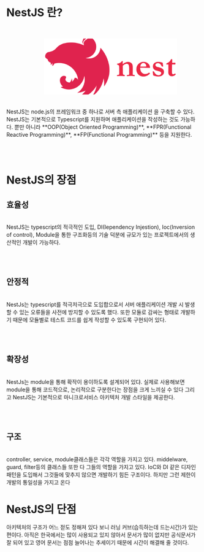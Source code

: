 # NestJS 란?
<br>
<dir align = "center"><img src = "nestjs.png" width = "75%" height = "50%"></dir>
<br>
NestJS는 node.js의 프레임워크 중 하나로 서버 측 애플리케이션 을 구축할 수 있다.
<br>
NestJS는 기본적으로 Typescript를 지원하며 애플리케이션을 작성하는 것도 가능하다.
뿐만 아니라 **OOP(Object Oriented Programming)**, **FPR(Functional Reactive Programming)**, **FP(Functional Programming)** 등을 지원한다.

<br><br>

# NestJS의 장점
## 효율성
<br>
NestJS는 typescript의 적극적인 도입, DI(Iependency Injestion), Ioc(Inversion of control), Module을 통한 구조화등의 기술 덕분에
규모가 있는 프로젝트에서의 생산적인 개발이 가능하다.

<br><br>

## 안정적
<br>
NestJs는 typescript를 적극저극으로 도입합으로서 서버 애플리케이션 개발 시 발생할 수 있는 오류들을 사전에 방지할 수 있도록 했다. 또한 모듈로 감싸는 형태로 개발하기 때문에 모듈별로 테스트 코드를 쉽게 작성할 수 있도록 구현되어 있다.

<br><br>

## 확장성
<br>
NestJs는 module을 통해 확작이 용이하도록 설계되어 있댜. 실제로 사용해보면 module을 통해 코드적으로, 논리적으로 구분한다는 장점을 크게 느끼실 수 있다
그리고 NestJS는 기본적으로 마니크로서비스 아키텍처 개발 스타일을 제공한다.

<br><br>

## 구조
<br>
controller, service, module클래스들은 각각 역할을 가지고 있다.
middelware, guard, filter등의 클래스들 또한 다 그들의 역할을 가지고 있다.
IoC와 DI 같은 디자인 패턴을 도입해서 그것들에 맞추지 않으면 개발하기 힘든 구조이다. 하지만 그런 제한이 개발의 통일성을 가지고 온다

# NestJS의 단점
아키텍처의 구조가 어느 젇도 정해져 있다 보니 러닝 커브(습득하는데 드는시간)가 있는 편이다. 아직은 한국에서는 많이 사용되고 있지 않아서 문서가 많이 없지만 공식문서가 잘 되어 있고 영어 문서는 점점 늘어나는 추세이기 때문에 시간이 해결해 줄 것이다.
